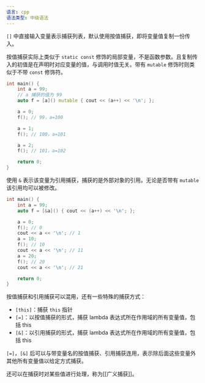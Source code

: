 ```yaml
---
语言: cpp
语法类型: 中级语法
---
```

`[]` 中直接输入变量表示捕获列表，默认使用按值捕获，即将变量值复制一份传入。

按值捕获实际上类似于 `static const` 修饰的局部变量，不是函数参数。且复制传入的初值是在声明时对应变量的值，与调用时值无关。带有 `mutable` 修饰时则类似于不带 `const` 修饰符。

```cpp
int main() {
    int a = 99;
    // a 捕获的值为 99
    auto f = [a]() mutable { cout << (a++) << '\n'; };

    a = 0;
    f(); // 99，a=100

    a = 1;
    f(); // 100，a=101

    a = 2;
    f(); // 101，a=102

    return 0;
}
```

使用 `&` 表示该变量为引用捕获，捕获的是外部对象的引用。无论是否带有 `mutable` 该引用均可以被修改。

```cpp
int main() {
    int a = 99;
    auto f = [&a]() { cout << (a++) << '\n'; };

    a = 0;
    f(); // 0
    cout << a << '\n'; // 1
    a = 10;
    f(); // 10
    cout << a << '\n'; // 11
    a = 20;
    f(); // 20
    cout << a << '\n'; // 21

    return 0;
}
```

按值捕获和引用捕获可以混用，还有一些特殊的捕获方式：
* `[this]`：捕获 `this` 指针
* `[=]`：以按值捕获的形式，捕获 lambda 表达式所在作用域的所有变量值，包括 this
* `[&]`：以引用捕获的形式，捕获 lambda 表达式所在作用域的所有变量值，包括 this

`[=]`，`[&]` 后可以与带变量名的按值捕获、引用捕获连用，表示除后面这些变量外其他所有变量值以给定方式捕获。

还可以在捕获时对某些值进行处理，称为[[广义捕获]]。